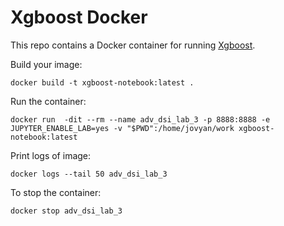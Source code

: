 # Xgboost Docker

This repo contains a Docker container for running [Xgboost](https://xgboost.readthedocs.io/).

Build your image:

	docker build -t xgboost-notebook:latest .

Run the container:

	docker run  -dit --rm --name adv_dsi_lab_3 -p 8888:8888 -e JUPYTER_ENABLE_LAB=yes -v "$PWD":/home/jovyan/work xgboost-notebook:latest

Print logs of image:

    docker logs --tail 50 adv_dsi_lab_3

To stop the container: 

	docker stop adv_dsi_lab_3


